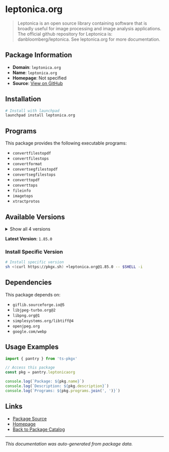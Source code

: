 # leptonica.org

> Leptonica is an open source library containing software that is broadly useful for image processing and image analysis applications. The official github repository for Leptonica is: danbloomberg/leptonica. See leptonica.org for more documentation.

## Package Information

- **Domain**: `leptonica.org`
- **Name**: `leptonica.org`
- **Homepage**: Not specified
- **Source**: [View on GitHub](https://github.com/pkgxdev/pantry/tree/main/projects/leptonica.org/package.yml)

## Installation

```bash
# Install with launchpad
launchpad install leptonica.org
```

## Programs

This package provides the following executable programs:

- `convertfilestopdf`
- `convertfilestops`
- `convertformat`
- `convertsegfilestopdf`
- `convertsegfilestops`
- `converttopdf`
- `converttops`
- `fileinfo`
- `imagetops`
- `xtractprotos`

## Available Versions

<details>
<summary>Show all 4 versions</summary>

- `1.85.0`, `1.84.1`, `1.84.0`, `1.83.1`

</details>

**Latest Version**: `1.85.0`

### Install Specific Version

```bash
# Install specific version
sh <(curl https://pkgx.sh) +leptonica.org@1.85.0 -- $SHELL -i
```

## Dependencies

This package depends on:

- `giflib.sourceforge.io@5`
- `libjpeg-turbo.org@2`
- `libpng.org@1`
- `simplesystems.org/libtiff@4`
- `openjpeg.org`
- `google.com/webp`

## Usage Examples

```typescript
import { pantry } from 'ts-pkgx'

// Access this package
const pkg = pantry.leptonicaorg

console.log(`Package: ${pkg.name}`)
console.log(`Description: ${pkg.description}`)
console.log(`Programs: ${pkg.programs.join(', ')}`)
```

## Links

- [Package Source](https://github.com/pkgxdev/pantry/tree/main/projects/leptonica.org/package.yml)
- [Homepage](#)
- [Back to Package Catalog](../package-catalog.md)

---

*This documentation was auto-generated from package data.*
